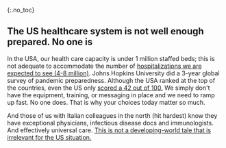 {:.no_toc}
## The US healthcare system is not well enough prepared. No one is

In the USA, our health care capacity is under 1 million staffed beds; this is not adequate to accommodate the number of [hospitalizations we
are expected to see (4-8 million)](https://www.bloomberg.com/opinion/articles/2020-03-05/how-bad-is-the-coronavirus-let-s-compare-with-sars-ebola-flu). Johns Hopkins University did a 3-year global survey of pandemic preparedness. Although the USA ranked at the top of the countries, even the US only [scored a 42 out of 100.](https://jhu.pure.elsevier.com/en/publications/pandemic-influenza-and-major-disease-outbreak-preparedness-in-us--7) We simply don't have the equipment, training, or messaging in place and
we need to ramp up fast. No one does. That is why your choices today matter so much.

And those of us with Italian colleagues in the north (hit hardest) know they have exceptional physicians, infectious disease docs and
immunologists. And effectively universal care. [This is not a developing-world tale that is irrelevant for the US situation.](https://twitter.com/drkomanduri/status/1236720751073546240)
